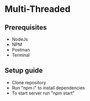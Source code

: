 
# Multi-Threaded 
## Prerequisites

 - NodeJs
 - NPM
 - Postman
 - Terminal
 
## Setup guide
 - Clone repository
 - Run "npm i" to install dependencies
 - To start server run "npm start"
